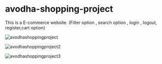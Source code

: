 # avodha-shopping-project
This is a E-commerce website. 
(Filter option , search option , login , logout, register,cart option)

![avodhashoppingproject](https://user-images.githubusercontent.com/83776819/169502773-ca0b3f45-cfa6-4c5e-af74-eb05b376707c.png)

![avodhashoppingproject2](https://user-images.githubusercontent.com/83776819/169503000-edeee1af-0757-4451-a2bc-6af79bf27b17.png)

![avodhashoppingproject3](https://user-images.githubusercontent.com/83776819/169503100-aa936869-b8bb-4369-9b89-faa88c83cb6b.png)

